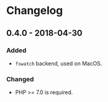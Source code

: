 Changelog
=========

0.4.0 - 2018-04-30
------------------

### Added

* `fswatch` backend, used on MacOS.

### Changed

* PHP >= 7.0 is required.
